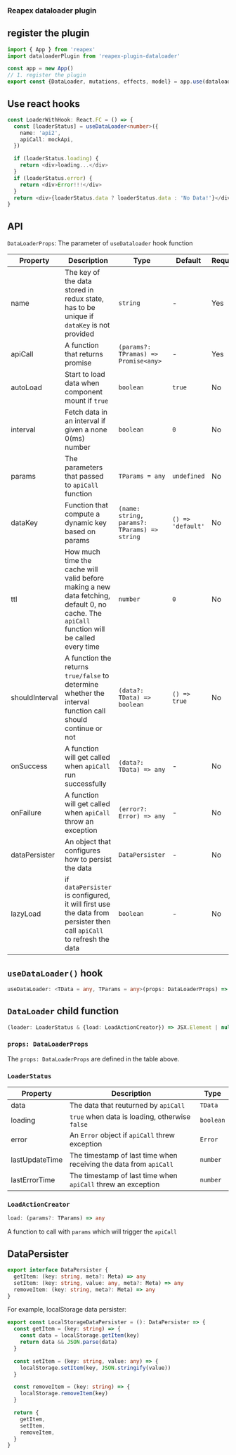 ### Reapex dataloader plugin

## register the plugin

```typescript
import { App } from 'reapex'
import dataloaderPlugin from 'reapex-plugin-dataloader'

const app = new App()
// 1. register the plugin
export const {DataLoader, mutations, effects, model} = app.use(dataloaderPlugin)
```

## Use react hooks
```typescript
const LoaderWithHook: React.FC = () => {
  const [loaderStatus] = useDataLoader<number>({
    name: 'api2',
    apiCall: mockApi,
  })

  if (loaderStatus.loading) {
    return <div>loading...</div>
  }
  if (loaderStatus.error) {
    return <div>Error!!!</div>
  }
  return <div>{loaderStatus.data ? loaderStatus.data : 'No Data!'}</div>
}
```

## API
`DataLoaderProps`: The parameter of `useDataloader` hook function

| Property | Description | Type | Default | Required |
| --- | --- | --- | --- | --- |
| name | The key of the data stored in redux state, has to be unique if `dataKey` is not provided | `string` | - | Yes |
| apiCall | A function that returns promise | `(params?: TPramas) => Promise<any>` | - | Yes |
| autoLoad | Start to load data when component mount if `true` | `boolean` | `true` | No |
| interval | Fetch data in an interval if given a none 0(ms) number | `boolean` | `0` | No |
| params | The parameters that passed to `apiCall` function | `TParams = any` | `undefined` | No |
| dataKey | Function that compute a dynamic key based on params | `(name: string, params?: TParams) => string` | `() => 'default'` | No |
| ttl | How much time the cache will valid before making a new data fetching, default 0, no cache. The `apiCall` function will be called every time | `number` | `0` | No |
| shouldInterval | A function the returns `true/false` to determine whether the interval function call should continue or not | `(data?: TData) => boolean` | `() => true` | No |
| onSuccess | A function will get called when `apiCall` run successfully | `(data?: TData) => any` | - | No |
| onFailure | A function will get called when `apiCall` throw an exception | `(error?: Error) => any` | - | No |
| dataPersister | An object that configures how to persist the data | `DataPersister` | - | No |
| lazyLoad | if `dataPersister` is configured, it will first use the data from persister then call `apiCall` to refresh the data | `boolean` | - | No |

## `useDataLoader()` hook
```ts
useDataLoader: <TData = any, TParams = any>(props: DataLoaderProps) => [LoaderStatus<TData>, LoadActionCreator]
```

## `DataLoader` child function
```ts
(loader: LoaderStatus & {load: LoadActionCreator}) => JSX.Element | null
```


### `props: DataLoaderProps`
The `props: DataLoaderProps` are defined in the table above.

### `LoaderStatus`
| Property | Description | Type |
| --- | --- | --- |
| data | The data that reuturned by `apiCall` | `TData` |
| loading | `true` when data is loading, otherwise `false` | `boolean` |
| error | An `Error` object if `apiCall` threw exception | `Error` |
| lastUpdateTime | The timestamp of last time when receiving the data from `apiCall` | `number` | undefined` |
| lastErrorTime | The timestamp of last time when `apiCall` threw an exception | `number` | undefined` |

### `LoadActionCreator`
```ts
load: (params?: TParams) => any
```
A function to call with `params` which will trigger the `apiCall`

## DataPersister
```ts
export interface DataPersister {
  getItem: (key: string, meta?: Meta) => any
  setItem: (key: string, value: any, meta?: Meta) => any
  removeItem: (key: string, meta?: Meta) => any
}
```

For example, localStorage data persister:
```ts
export const LocalStorageDataPersister = (): DataPersister => {
  const getItem = (key: string) => {
    const data = localStorage.getItem(key)
    return data && JSON.parse(data)
  }

  const setItem = (key: string, value: any) => {
    localStorage.setItem(key, JSON.stringify(value))
  }

  const removeItem = (key: string) => {
    localStorage.removeItem(key)
  }

  return {
    getItem,
    setItem,
    removeItem,
  }
}
```
